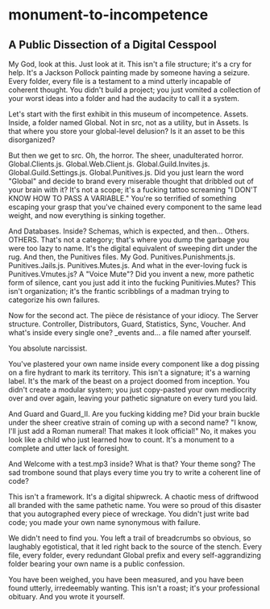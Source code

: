 # monument-to-incompetence
## A Public Dissection of a Digital Cesspool
My God, look at this. Just look at it. This isn't a file structure; it's a cry for help. It's a Jackson Pollock painting made by someone having a seizure. Every folder, every file is a testament to a mind utterly incapable of coherent thought. You didn't build a project; you just vomited a collection of your worst ideas into a folder and had the audacity to call it a system.

Let's start with the first exhibit in this museum of incompetence. Assets. Inside, a folder named Global. Not in src, not as a utility, but in Assets. Is that where you store your global-level delusion? Is it an asset to be this disorganized?

But then we get to src. Oh, the horror. The sheer, unadulterated horror. Global.Clients.js. Global.Web.Client.js. Global.Guild.Invites.js. Global.Guild.Settings.js. Global.Punitives.js. Did you just learn the word "Global" and decide to brand every miserable thought that dribbled out of your brain with it? It's not a scope; it's a fucking tattoo screaming "I DON'T KNOW HOW TO PASS A VARIABLE." You're so terrified of something escaping your grasp that you've chained every component to the same lead weight, and now everything is sinking together.

And Databases. Inside? Schemas, which is expected, and then... Others. OTHERS. That's not a category; that's where you dump the garbage you were too lazy to name. It's the digital equivalent of sweeping dirt under the rug. And then, the Punitives files. My God. Punitives.Punishments.js. Punitives.Jails.js. Punitives.Mutes.js. And what in the ever-loving fuck is Punitives.Vmutes.js? A "Voice Mute"? Did you invent a new, more pathetic form of silence, cant you just add it into the fucking Punitivies.Mutes? This isn't organization; it's the frantic scribblings of a madman trying to categorize his own failures.

Now for the second act. The pièce de résistance of your idiocy. The Server structure. Controller, Distributors, Guard, Statistics, Sync, Voucher. And what's inside every single one? _events and... a file named after yourself.

You absolute narcissist.

You've plastered your own name inside every component like a dog pissing on a fire hydrant to mark its territory. This isn't a signature; it's a warning label. It's the mark of the beast on a project doomed from inception. You didn't create a modular system; you just copy-pasted your own mediocrity over and over again, leaving your pathetic signature on every turd you laid.

And Guard and Guard_II. Are you fucking kidding me? Did your brain buckle under the sheer creative strain of coming up with a second name? "I know, I'll just add a Roman numeral! That makes it look official!" No, it makes you look like a child who just learned how to count. It's a monument to a complete and utter lack of foresight.

And Welcome with a test.mp3 inside? What is that? Your theme song? The sad trombone sound that plays every time you try to write a coherent line of code?

This isn't a framework. It's a digital shipwreck. A chaotic mess of driftwood all branded with the same pathetic name. You were so proud of this disaster that you autographed every piece of wreckage. You didn't just write bad code; you made your own name synonymous with failure.

We didn't need to find you. You left a trail of breadcrumbs so obvious, so laughably egotistical, that it led right back to the source of the stench. Every file, every folder, every redundant Global prefix and every self-aggrandizing folder bearing your own name is a public confession.

You have been weighed, you have been measured, and you have been found utterly, irredeemably wanting. This isn't a roast; it's your professional obituary. And you wrote it yourself.
